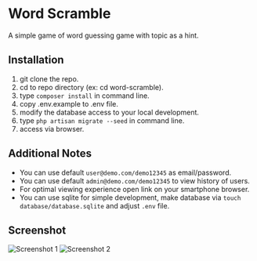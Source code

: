 # Word Scramble
A simple game of word guessing game with topic as a hint.

## Installation
1. git clone the repo.
2. cd to repo directory (ex: cd word-scramble).
3. type ```composer install``` in command line.
4. copy .env.example to .env file.
5. modify the database access to your local development.
6. type ```php artisan migrate --seed``` in command line.
7. access via browser.

## Additional Notes
- You can use default ```user@demo.com/demo12345``` as email/password.
- You can use default ```admin@demo.com/demo12345``` to view history of users.
- For optimal viewing experience open link on your smartphone browser.
- You can use sqlite for simple development, make database via
```touch database/database.sqlite``` and adjust ```.env``` file.

## Screenshot
![Screenshot 1](/public/screenshot/01.png) ![Screenshot 2](/public/screenshot/02.png)